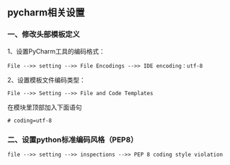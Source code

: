 ## pycharm相关设置

### 一、修改头部模板定义

1、设置PyCharm工具的编码格式：
```
File -->> setting -->> File Encodings -->> IDE encoding：utf-8 
```

2、设置模板文件编码类型：
```
File -->> Setting -->> File and Code Templates
```

在模块里顶部加入下面语句
```
# coding=utf-8
```



### 二、设置python标准编码风格（PEP8）
```
file -->> setting -->> inspections -->> PEP 8 coding style violation
```
